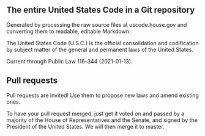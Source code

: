 ## The entire United States Code in a Git repository

Generated by processing the raw source files at uscode.house.gov and converting them to readable, editable Markdown.

The United States Code (U.S.C.) is the official consolidation and codification by subject matter of the general and permanent laws of the United States.

Current through Public Law 116-344 (2021-01-13).

## Pull requests

Pull requests are invited!  Use them to propose new laws and amend existing ones.

To have your pull request merged, just get it voted on and passed by a majority of the House of Representatives and the Senate, and signed by the President of the United States.  We will then merge it to master.